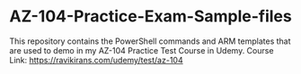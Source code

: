 # AZ-104-Practice-Exam-Sample-files
This repository contains the PowerShell commands and ARM templates that are used to demo in my AZ-104 Practice Test Course in Udemy. Course Link: https://ravikirans.com/udemy/test/az-104
